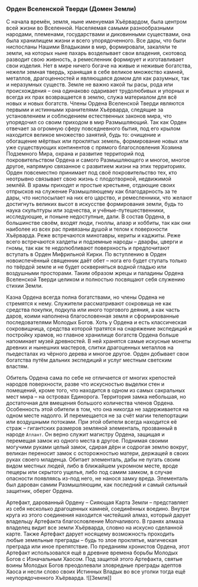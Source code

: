 
###  Орден Вселенской Тверди (Домен Земли)

С начала времён, земля, ныне именуемая Хъёрвардом, была центром всей жизни во Вселенной. Населяемая самыми разнообразными народами, племенами, государствами и диковинными существами, она была хранилищем жизни и всего упорядоченного. Все дары, что были ниспосланы Нашими Владыками в мир, формировали, закаляли те земли, на которых ныне пахарь возделывает свои владения, скотовод разводит свою живность, а ремесленник формирует и изготавливает свои изделия. Нет в мире ничего богаче на живые и неживые богатства, нежели земная твердь, хранящая в себе великое множество камней, металлов, драгоценностей и являющаяся домом для как разумных, так и неразумных существ. Земле не важно какой ты расы, рода или происхождения – она одинаково одаривает трудолюбивых и упорных и всегда их прах возвращается в землю, служа материалом для всё новых и новых богатств. Члены Ордена Вселенской Тверди являются первыми и истинными хранителями Хъёрварда, следящие за установлением и соблюдением естественных законов мира, что упорядочил со своим приходом в мир Размышляющий. Так как Орден отвечает за огромную сферу повседневного бытия, под его крылом находится великое множество занятий, будь то: очищение и обогащение мёртвых или проклятых земель, формирование новых или уже существующих континентов с прямого благословления Хозяина Подземного Мира, охрана и развитие территорий под покровительством Ордена и самого Размышляющего и многое, многое другое, напрямую связанное с развитием жизни на этих территориях.
Орден повсеместно принимает под своё покровительство тех, кто неотрывно связывает свою жизнь с плодотворной, недвижимой землёй. В храмы приходят и простые крестьяне, отдающие своих отпрысков на служение Размышляющему как благодарность за те дары, что ниспосылает на них его царство, и ремесленники, что желают достигнуть великих высот в искусстве формирования земли, будь то наука скульптуры или зодчества, и учёные-путешественники, исследующие, и поныне недоступные, дали. В состав Ордена, в большинстве своём, входят люди, гноллы, алаэр и хоббиты, так как они наиболее из всех рас привязаны душой и телом к поверхности Хъёрварда. Реже встречаются минотавры, кериты и каджиты. Реже всего встречаются халдеты и подземные народы – дварфы, цверги и гномы, так как те недолюбливают поверхность и предпочитают вступать в Орден Мифрильной Кирки. По вступлению в Орден новоиспечённый священник даёт обет – нога его будет ступать только по твёрдой земле и не будет оскверняться водной гладью или воздушными просторами. Таким образом жрецы и паладины Ордена Вселенской Тверди целиком и полностью посвящают себя служению стихии Земли.

Казна Ордена всегда полна богатствами, но члены Ордена не стремятся к нему. Служители рассматривают сокровища не как средства покупки, подкупа или иного торгового деяния, а как часть даров, коими наполнена благословенная земля и сформированные последователями Молодых Богов. Хоть у Ордена и есть классическая сокровищница, средства которой тратятся на снаряжение экспедиций и постройку храмов, но главное хранилище богатств Ордена больше напоминает музей древностей. В ней хранятся самые искусные монеты древних и нынешних мастеров, слитки драгоценных металлов на пьедесталах из чёрного дерева и многое другое.
Орден добывает свои богатства путём дальних экспедиций и услуг местным светским властям.

Обитель Ордена сама по себе не отличается от многих крепостей народов поверхности, разве что искусностью выделки стен и помещений, кроме того, что находится в одном из самых сакральных мест мира – на островах Единорога. Территория замка небольшая, но достаточная для вмещения большого количества членов Ордена. Особенность этой обители в том, что она никогда не задерживается на одном месте надолго. И перемещается не за счёт магии телепортации или воздушными потоками. При этой обители всегда находится её страж – гигантских размеров земляной элементаль, прозванный в народе `Атлант`. Он верно служит магистру Ордена, защищая и перемещая замок из одного места в другое. Поднимая своими могучими руками целый замок, сдирая дёрн и содрогая землю вокруг, великан переносит замок с осторожностью матери, держащей в своих руках своего младенца. Обитает элементаль, дабы не пугать своим видом местных людей, либо в ближайшем укромном месте, вроде пещеры или скрытого ущелья, либо под самим замком, в случае опасности появляясь из-под него, не нанося замку вреда. Элементаль был дарован самим Размышляющим, как последний и самый сильный защитник, оберег Ордена.

Артефакт, дарованный Ордену – Сияющая Карта Земли – представляет из себя несколько драгоценных камней, соединённых воедино. Внутри круга из этого соединения находится чистейший алмаз, который дарует владельцу Артефакта благословление Молчаливого. В гранях алмаза владелец видит все земли Хъёрварда, словно на искусно сделанной карте. Также Артефакт дарует носящему возможность проходить любые земельные преграды – будь то злое проклятье, магическая преграда или иное препятствие. По преданиям хронистов Ордена, этот Артефакт использовался ещё в древние времена борьбы Молодых Богов с Изначальным Хаосом. Под защитой этого Артефакта, святые воины Молодых Богов преодолевали зловредные преграды адептов Хаоса и несли слово своих Истинных Владык во все уголки тогда ещё неупорядоченного Хъёрварда.
![[Земля]]